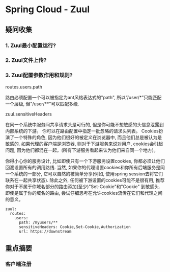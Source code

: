 # Spring Cloud - Zuul

## 疑问收集

### 1. Zuul最小配置运行?

### 2. Zuul文件上传?

### 3. Zuul配置参数作用和规则?

routes.users.path

路由必须配置一个可以被指定为ant风格表达式的"path", 所以“/user/*”只能匹配一个层级, 但"/user/**"可以匹配多级.

zuul.sensitiveHeaders

在同一个系统中服务间共享请求头是可行的, 但是你可能不想敏感的头信息泄露到内部系统的下游。 你可以在路由配置中指定一批忽略的请求头列表。 Cookies扮演了一个特殊的角色, 因为他们很好的被定义在浏览器中, 而且他们总是被认为是敏感的. 如果代理的客户端是浏览器, 则对于下游服务来说对用户, cookies会引起问题, 因为他们都混在一起。(所有下游服务看起来认为他们来自同一个地方)。

你得小心你的服务设计, 比如即使只有一个下游服务设置cookies, 你都必须让他们回溯设置所有的调用路线. 当然, 如果你的代理设置cookies和你所有后端服务是同一个系统的一部分, 它可以自然的被简单分享(例如, 使用spring session去将它们联系在一起共享状态). 除此之外, 任何被下游设置的cookies可能不是很有用, 推荐你对于不属于你域名部分的路由添加(至少)"Set-Cookie"和"Cookie" 到敏感头. 即使是属于你的域名的路由, 尝试仔细思考在允许cookies流传在它们和代理之间的意义。

```
zuul:
  routes:
    users:
      path: /myusers/**
      sensitiveHeaders: Cookie,Set-Cookie,Authorization
      url: https://downstream
```

## 重点摘要

### 客户端注册